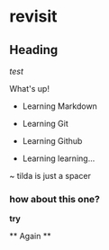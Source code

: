 # revisit

## Heading

*test*

What's up!

* Learning Markdown
* Learning Git

* Learning Github
* Learning learning...

~ tilda is just a spacer

### how about this one?

**try**

** Again **
